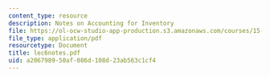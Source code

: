 ```yaml
---
content_type: resource
description: Notes on Accounting for Inventory
file: https://ol-ocw-studio-app-production.s3.amazonaws.com/courses/15-514-financial-and-managerial-accounting-summer-2003/a206798950af086d108d23ab563c1cf4_lec6notes.pdf
file_type: application/pdf
resourcetype: Document
title: lec6notes.pdf
uid: a2067989-50af-086d-108d-23ab563c1cf4
---
```

